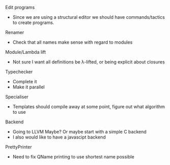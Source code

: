 Edit programs

  * Since we are using a structural editor we should have commands/tactics
    to create programs.

Renamer

 * Check that all names make sense with regard to modules

Module/Lambda lift

 * Not sure I want all definitions be λ-lifted, or being explicit
   about closures

Typechecker

 * Complete it
 * Make it parallel

Specialiser

  * Templates should compile away at some point, figure out what
    algorithm to use

Backend

 * Going to LLVM Maybe? Or maybe start with a simple C backend
 * I also would like to have a javascipt backend

PrettyPrinter

 * Need to fix QName printing to use shortest name possible